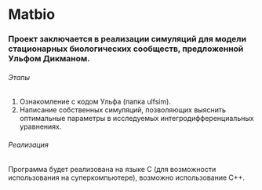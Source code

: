 # Matbio

### Проект заключается в реализации симуляций для модели стационарных биологических сообществ, предложенной Ульфом Дикманом.
###### Этапы
1. Ознакомление с кодом Ульфа (папка ulfsim).
2. Написание собственных симуляций, позволяющих выяснить оптимальные параметры в исследуемых интегродифференциальных уравнениях.

###### Реализация
Программа будет реализована на языке С (для возможности использования на суперкомпьютере), возможно использование С++.
